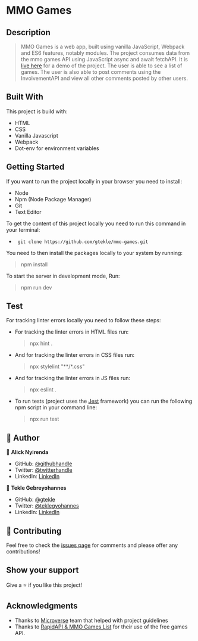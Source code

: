 # MMO Games 

## Description

> MMO Games is a web app, built using vanilla JavaScript, Webpack and ES6 features, notably modules. The project consumes data from the mmo games API using JavaScript async and await fetchAPI. It is [live here]() for a demo of the project. The user is able to see a list of games. The user is also able to post comments using the InvolvementAPI and view all other comments posted by other users. 


## Built With

This project is build with:

- HTML
- CSS
- Vanilla Javascript
- Webpack
- Dot-env for environment variables 


## Getting Started

If you want to run the project locally in your browser you need to install: 

  - Node
  - Npm (Node Package Manager)
  - Git
  - Text Editor

To get the content of this project locally you need to run this command in your terminal:

- ` git clone https://github.com/gtekle/mmo-games.git`

You need to then install the packages locally to your system by running: 

 > npm install 

To start the server in development mode, Run: 

 > npm run dev 

## Test

For tracking linter errors locally you need to follow these steps:

- For tracking the linter errors in HTML files run:

  > npx hint .

- And for tracking the linter errors in CSS files run:

  > npx stylelint "**/*.css"

- And for tracking the linter errors in JS files run:

  > npx eslint .

- To run tests (project uses the [Jest](https://jestjs.io/) framework) you can run the following npm script in your command line:

  > npx run test


## 👤 Author

👤 **Alick Nyirenda**
- GitHub: [@githubhandle](https://github.com/Beardless-sheik)
- Twitter: [@twitterhandle](https://twitter.com/Beardless_Sheik)
- LinkedIn: [LinkedIn](https://www.linkedin.com/in/alick-nyirenda/)

👤 **Tekle Gebreyohannes**
- GitHub: [@gtekle](https://github.com/gtekle)
- Twitter: [@teklegyohannes](https://twitter.com/teklegyohannes)
- LinkedIn: [LinkedIn](https://www.linkedin.com/in/tekle-gebreyohannes-kidanemariam-7605752b)

## :handshake: Contributing

Feel free to check the [issues page](https://github.com/Beardless-sheik/AwesomeBooks/issues) for comments and please offer any contributions!

## Show your support

Give a :star: if you like this project!

## Acknowledgments

- Thanks to [Microverse](www.microverse.org) team that helped with project guidelines
- Thanks to [RapidAPI & MMO Games List]() for their use of the free games API.


